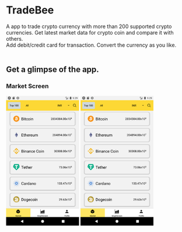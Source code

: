 # TradeBee
A app to trade crypto currency with more than 200 supported crypto currencies. Get latest market data for crypto coin and compare it with others.<br/>
Add debit/credit card for transaction. Convert the currency as you like.<br/>
<br/>
## Get a glimpse of the app.<br/>
### Market Screen<br/>
<p style="display: inline;"><a target="_blank" rel="noopener noreferrer" href="https://github.com/naanrot/TradeBee/blob/2f4d1755bd5a3dd029e628755eebe34be2d52301/ss/market.png"><img src="https://github.com/naanrot/TradeBee/raw/2f4d1755bd5a3dd029e628755eebe34be2d52301/ss/market.png" alt="drawing" width="200" style="max-width:100%;"></a></p>
<p style="display: inline;"><a target="_blank" rel="noopener noreferrer" href="https://github.com/naanrot/TradeBee/blob/2f4d1755bd5a3dd029e628755eebe34be2d52301/ss/market_expanded.png"><img src="https://github.com/naanrot/TradeBee/raw/2f4d1755bd5a3dd029e628755eebe34be2d52301/ss/market.png" alt="drawing" width="200" style="max-width:100%;"></a></p>
